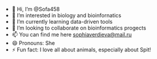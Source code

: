 - 👋 Hi, I’m @Sofa458
- 👀 I’m interested in biology and bioinfornatics
- 🌱 I’m currently learning data-driven tools
- 💞️ I’m looking to collaborate on bioinformatics progects
- 📫 You can find me here sophiaverdieva@mail.ru
- 😄 Pronouns: She
- ⚡ Fun fact: I love all about animals, especially about Spit!
